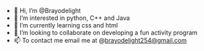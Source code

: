 - 👋 Hi, I’m @Brayodelight
- 👀 I’m interested in python, C++ and Java
- 🌱 I’m currently learning css and html
- 💞️ I’m looking to collaborate on developing a fun activity program
- 📫 To contact me email me at @brayodelight254@gmail.com

<!---
Brayodelight/Brayodelight is a ✨ special ✨ repository because its `README.md` (this file) appears on your GitHub profile.
You can click the Preview link to take a look at your changes.
--->
